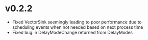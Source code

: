 # v0.2.2
- Fixed VectorSink seemingly leading to poor performance due to scheduling events when not needed based on next process time
- Fixed bug in DelayModeChange returned from DelayModes
